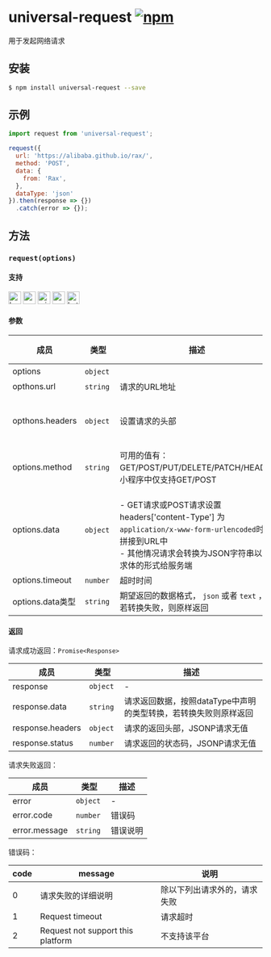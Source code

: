 # universal-request [![npm](https://img.shields.io/npm/v/universal-request.svg)](https://www.npmjs.com/package/universal-request)

用于发起网络请求

## 安装

```bash
$ npm install universal-request --save
```

## 示例

```javascript
import request from 'universal-request';

request({
  url: 'https://alibaba.github.io/rax/',
  method: 'POST',
  data: {
    from: 'Rax',
  },
  dataType: 'json'
}).then(response => {})
  .catch(error => {});

```

## 方法

### `request(options)`

#### 支持

<img alt="browser" src="https://gw.alicdn.com/tfs/TB1uYFobGSs3KVjSZPiXXcsiVXa-200-200.svg" width="25px" height="25px" /> <img alt="weex" src="https://gw.alicdn.com/tfs/TB1jM0ebMaH3KVjSZFjXXcFWpXa-200-200.svg" width="25px" height="25px" /> <img alt="miniApp" src="https://gw.alicdn.com/tfs/TB1bBpmbRCw3KVjSZFuXXcAOpXa-200-200.svg" width="25px" height="25px" /> <img alt="wechatMiniprogram" src="https://img.alicdn.com/tfs/TB1slcYdxv1gK0jSZFFXXb0sXXa-200-200.svg" width="25px" height="25px"> <img alt="bytedanceMicroApp" src="https://gw.alicdn.com/tfs/TB1jFtVzO_1gK0jSZFqXXcpaXXa-200-200.svg" width="25px" height="25px">

#### 参数

| 成员 | 类型 | 描述 | 必选 | 默认值 |
| --- | --- | --- | --- | --- |
| options | `object`  |  | 是 | - |
| opthons.url | `string`  | 请求的URL地址 | 是 |  - |
| opthons.headers | `object`  | 设置请求的头部 | 否 | {<br />  'Content-Type': 'application/json'<br />} |
| options.method | `string`  | 可用的值有：GET/POST/PUT/DELETE/PATCH/HEAD，小程序中仅支持GET/POST | 否 |  `GET`  |
| options.data | `object`  | <br />- GET请求或POST请求设置headers['content-Type'] 为 `application/x-www-form-urlencoded`时会拼接到URL中<br />- 其他情况请求会转换为JSON字符串以请求体的形式给服务端<br /> | 否 | - |
| options.timeout | `number`  | 超时时间 | 否 | 20000 (ms) |
| options.data类型 | `string`  | 期望返回的数据格式， `json` 或者 `text` ，若转换失败，则原样返回 | 否 | `json`  |

#### 返回

请求成功返回：`Promise<Response>`

| 成员 | 类型 | 描述 |
| --- | --- | --- |
| response | `object` | - |
| response.data | `string`  | 请求返回数据，按照dataType中声明的类型转换，若转换失败则原样返回 |
| response.headers | `object`  | 请求的返回头部，JSONP请求无值 |
| response.status | `number`  | 请求返回的状态码，JSONP请求无值 |

请求失败返回：

| 成员 | 类型 | 描述 |
| --- | --- | --- |
| error | `object` | - |
| error.code | `number`  | 错误码 |
| error.message | `string`  | 错误说明 |

错误码：

| code | message | 说明 |
| --- | --- | --- |
| 0 | 请求失败的详细说明 | 除以下列出请求外的，请求失败 |
| 1 | Request timeout | 请求超时 |
| 2 | Request not support this platform | 不支持该平台 |
